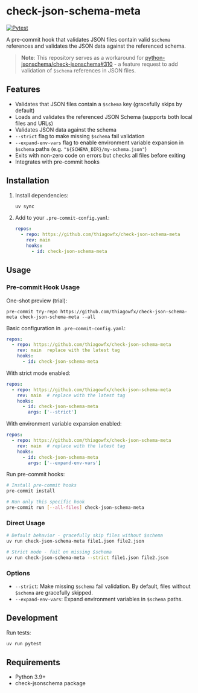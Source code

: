 # check-json-schema-meta

[![Pytest](https://github.com/thiagowfx/check-json-schema-meta/actions/workflows/pytest.yml/badge.svg)](https://github.com/thiagowfx/check-json-schema-meta/actions/workflows/pytest.yml)

A pre-commit hook that validates JSON files contain valid `$schema` references and validates the JSON data against the referenced schema.

> **Note**: This repository serves as a workaround for [python-jsonschema/check-jsonschema#310](https://github.com/python-jsonschema/check-jsonschema/issues/310) - a feature request to add validation of `$schema` references in JSON files.

## Features

- Validates that JSON files contain a `$schema` key (gracefully skips by default)
- Loads and validates the referenced JSON Schema (supports both local files and URLs)
- Validates JSON data against the schema
- `--strict` flag to make missing `$schema` fail validation
- `--expand-env-vars` flag to enable environment variable expansion in `$schema` paths (e.g. `"${SCHEMA_DIR}/my-schema.json"`)
- Exits with non-zero code on errors but checks all files before exiting
- Integrates with pre-commit hooks

## Installation

1. Install dependencies:
   ```bash
   uv sync
   ```

2. Add to your `.pre-commit-config.yaml`:
   ```yaml
   repos:
     - repo: https://github.com/thiagowfx/check-json-schema-meta
       rev: main
       hooks:
         - id: check-json-schema-meta
   ```

## Usage

### Pre-commit Hook Usage

One-shot preview (trial):

```shell
pre-commit try-repo https://github.com/thiagowfx/check-json-schema-meta check-json-schema-meta --all
```

Basic configuration in `.pre-commit-config.yaml`:

```yaml
repos:
  - repo: https://github.com/thiagowfx/check-json-schema-meta
    rev: main  replace with the latest tag
    hooks:
      - id: check-json-schema-meta
```

With strict mode enabled:

```yaml
repos:
  - repo: https://github.com/thiagowfx/check-json-schema-meta
    rev: main  # replace with the latest tag
    hooks:
      - id: check-json-schema-meta
        args: ['--strict']
```

With environment variable expansion enabled:

```yaml
repos:
  - repo: https://github.com/thiagowfx/check-json-schema-meta
    rev: main  # replace with the latest tag
    hooks:
      - id: check-json-schema-meta
        args: ['--expand-env-vars']
```

Run pre-commit hooks:

```bash
# Install pre-commit hooks
pre-commit install

# Run only this specific hook
pre-commit run [--all-files] check-json-schema-meta
```

### Direct Usage

```bash
# Default behavior - gracefully skip files without $schema
uv run check-json-schema-meta file1.json file2.json

# Strict mode - fail on missing $schema
uv run check-json-schema-meta --strict file1.json file2.json
```

### Options

- `--strict`: Make missing `$schema` fail validation. By default, files without `$schema` are gracefully skipped.
- `--expand-env-vars`: Expand environment variables in `$schema` paths.

## Development

Run tests:

```bash
uv run pytest
```

## Requirements

- Python 3.9+
- check-jsonschema package
